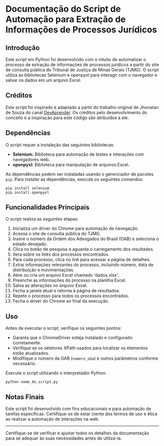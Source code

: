 # Documentação do Script de Automação para Extração de Informações de Processos Jurídicos

## Introdução

Este script em Python foi desenvolvido com o intuito de automatizar o processo de extração de informações de processos jurídicos a partir do site de consulta pública do Tribunal de Justiça de Minas Gerais (TJMG). O script utiliza as bibliotecas Selenium e openpyxl para interagir com o navegador e salvar os dados em um arquivo Excel.

## Créditos

Este script foi inspirado e adaptado a partir do trabalho original de Jhonatan de Souza do canal [DevAprender](https://www.youtube.com/c/DevAprender). Os créditos pelo desenvolvimento do conceito e a inspiração para este código são atribuídos a ele.

## Dependências

O script requer a instalação das seguintes bibliotecas:

- **Selenium:** Biblioteca para automação de testes e interações com navegadores web.
- **openpyxl:** Biblioteca para manipulação de arquivos Excel.

As dependências podem ser instaladas usando o gerenciador de pacotes `pip`. Para instalar as dependências, execute os seguintes comandos:

```
pip install selenium
pip install openpyxl
```

## Funcionalidades Principais

O script realiza as seguintes etapas:

1. Inicializa um driver do Chrome para automação de navegação.
2. Acessa o site de consulta pública do TJMG.
3. Insere o número da Ordem dos Advogados do Brasil (OAB) e seleciona o estado desejado.
4. Clica no botão de pesquisa e aguarda o carregamento dos resultados.
5. Itera sobre os links dos processos encontrados.
6. Para cada processo, clica no link para acessar a página de detalhes.
7. Extrai informações relevantes do processo, incluindo número, data de distribuição e movimentações.
8. Abre ou cria um arquivo Excel chamado 'dados.xlsx'.
9. Preenche as informações do processo na planilha Excel.
10. Salva as alterações no arquivo Excel.
11. Fecha a janela atual e retorna à página de resultados.
12. Repete o processo para todos os processos encontrados.
13. Fecha o driver do Chrome ao final da execução.

## Uso

Antes de executar o script, verifique os seguintes pontos:

- Garanta que o ChromeDriver esteja instalado e configurado corretamente.
- Verifique se os seletores XPath usados para localizar os elementos estão atualizados.
- Modifique o número da OAB (`numero_oba`) e outros parâmetros conforme necessário.

Execute o script utilizando o interpretador Python:

```
python nome_do_script.py
```

## Notas Finais

Este script foi desenvolvido com fins educacionais e para automação de tarefas específicas. Certifique-se de estar ciente dos termos de uso e ética ao realizar a automação de interações na web.

---

Certifique-se de verificar e ajustar todos os detalhes da documentação para se adequar às suas necessidades antes de utilizá-la.
